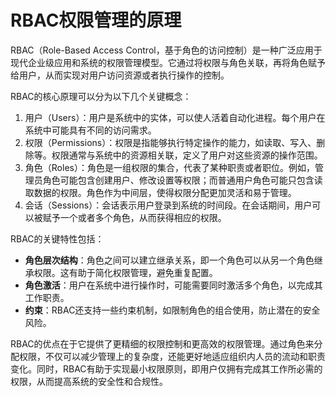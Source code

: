 # RBAC权限管理的原理

RBAC（Role-Based Access Control，基于角色的访问控制）是一种广泛应用于现代企业级应用和系统的权限管理模型。它通过将权限与角色关联，再将角色赋予给用户，从而实现对用户访问资源或者执行操作的控制。

RBAC的核心原理可以分为以下几个关键概念：

1. 用户（Users）：用户是系统中的实体，可以使人活着自动化进程。每个用户在系统中可能具有不同的访问需求。
2. 权限（Permissions）：权限是指能够执行特定操作的能力，如读取、写入、删除等。权限通常与系统中的资源相关联，定义了用户对这些资源的操作范围。
3. 角色（Roles）：角色是一组权限的集合，代表了某种职责或者职位。例如，管理员角色可能包含创建用户、修改设置等权限；而普通用户角色可能只包含读取数据的权限。角色作为中间层，使得权限分配更加灵活和易于管理。
4. 会话（Sessions）：会话表示用户登录到系统的时间段。在会话期间，用户可以被赋予一个或者多个角色，从而获得相应的权限。

RBAC的关键特性包括：

- **角色层次结构**：角色之间可以建立继承关系，即一个角色可以从另一个角色继承权限。这有助于简化权限管理，避免重复配置。
- **角色激活**：用户在系统中进行操作时，可能需要同时激活多个角色，以完成其工作职责。
- **约束**：RBAC还支持一些约束机制，如限制角色的组合使用，防止潜在的安全风险。

RBAC的优点在于它提供了更精细的权限控制和更高效的权限管理。通过角色来分配权限，不仅可以减少管理上的复杂度，还能更好地适应组织内人员的流动和职责变化。同时，RBAC有助于实现最小权限原则，即用户仅拥有完成其工作所必需的权限，从而提高系统的安全性和合规性。